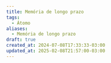 ```yaml
---
title: Memória de longo prazo
tags:
  - Átomo
aliases:
  - Memória de longo prazo
draft: true
created_at: 2024-07-08T17:33:33-03:00
updated_at: 2025-02-08T21:57:00-03:00
---
```


